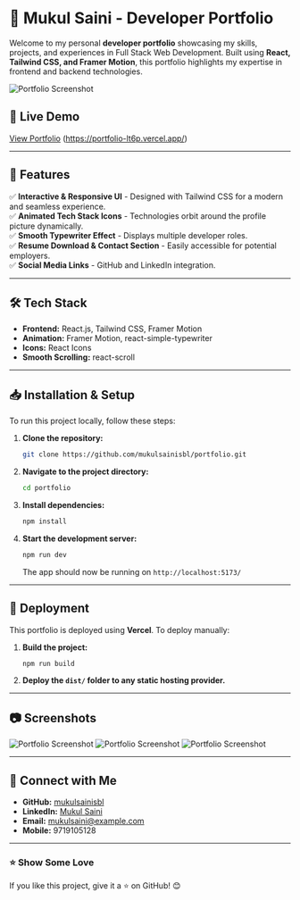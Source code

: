 # 🚀 Mukul Saini - Developer Portfolio

Welcome to my personal **developer portfolio** showcasing my skills, projects, and experiences in Full Stack Web Development. Built using **React, Tailwind CSS, and Framer Motion**, this portfolio highlights my expertise in frontend and backend technologies.

![Portfolio Screenshot](https://drive.google.com/uc?export=download&id=1S4DgohfSDi1g9QBbwASg129nKDl0eJxV)

## 🔗 Live Demo
[View Portfolio](#) (https://portfolio-lt6p.vercel.app/)

---

## 📌 Features
✅ **Interactive & Responsive UI** - Designed with Tailwind CSS for a modern and seamless experience.  
✅ **Animated Tech Stack Icons** - Technologies orbit around the profile picture dynamically.  
✅ **Smooth Typewriter Effect** - Displays multiple developer roles.  
✅ **Resume Download & Contact Section** - Easily accessible for potential employers.  
✅ **Social Media Links** - GitHub and LinkedIn integration.  

---

## 🛠 Tech Stack
- **Frontend:** React.js, Tailwind CSS, Framer Motion
- **Animation:** Framer Motion, react-simple-typewriter
- **Icons:** React Icons
- **Smooth Scrolling:** react-scroll

---

## 📥 Installation & Setup
To run this project locally, follow these steps:

1. **Clone the repository:**
   ```sh
   git clone https://github.com/mukulsainisbl/portfolio.git
   ```

2. **Navigate to the project directory:**
   ```sh
   cd portfolio
   ```

3. **Install dependencies:**
   ```sh
   npm install
   ```

4. **Start the development server:**
   ```sh
   npm run dev
   ```
   The app should now be running on `http://localhost:5173/`

---

## 🚀 Deployment
This portfolio is deployed using **Vercel**. To deploy manually:

1. **Build the project:**
   ```sh
   npm run build
   ```
2. **Deploy the `dist/` folder to any static hosting provider.**

---

## 📷 Screenshots
![Portfolio Screenshot](https://drive.google.com/uc?export=download&id=1Sw8mJhAVofYiIN2_hX87imEskurGDCSg)
![Portfolio Screenshot](https://drive.google.com/uc?export=download&id=13w76rzlFuvQmUuff4I6uQbKrKIxnKppv)
![Portfolio Screenshot](https://drive.google.com/uc?export=download&id=1bx2zhahLTypBCKA2NYIaYgEg3KLPzXI6) 

---

## 📩 Connect with Me
- **GitHub:** [mukulsainisbl](https://github.com/mukulsainisbl)
- **LinkedIn:** [Mukul Saini](https://www.linkedin.com/in/mukul-saini-sambhal/)
- **Email:** mukulsaini@example.com
- **Mobile:** 9719105128

---

### ⭐ Show Some Love
If you like this project, give it a ⭐ on GitHub! 😊

